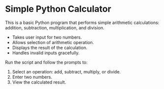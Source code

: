 # Simple Python Calculator

This is a basic Python program that performs simple arithmetic calculations: addition, subtraction, multiplication, and division.

- Takes user input for two numbers.
- Allows selection of arithmetic operation.
- Displays the result of the calculation.
- Handles invalid inputs gracefully.

Run the script and follow the prompts to:
1. Select an operation: add, subtract, multiply, or divide.
2. Enter two numbers.
3. View the calculated result.
